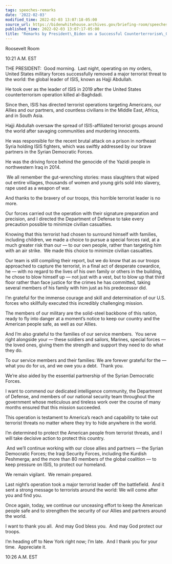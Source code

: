 ```yaml
---
tags: speeches-remarks
date: '2022-02-03'
modified_time: 2022-02-03 13:07:18-05:00
source_url: https://bidenwhitehouse.archives.gov/briefing-room/speeches-remarks/2022/02/03/remarks-by-president-biden-on-a-successful-counterterrorism-operation/
published_time: 2022-02-03 13:07:17-05:00
title: "Remarks by President\_Biden on a Successful Counterterrorism\_Operation"
---
```

 
Roosevelt Room

10:21 A.M. EST  
  
THE PRESIDENT:  Good morning.  Last night, operating on my orders,
United States military forces successfully removed a major terrorist
threat to the world: the global leader of ISIS, known as Hajji Abdullah.

He took over as the leader of ISIS in 2019 after the United States
counterterrorism operation killed al-Baghdadi.

Since then, ISIS has directed terrorist operations targeting Americans,
our Allies and our partners, and countless civilians in the Middle East,
Africa, and in South Asia.

Hajji Abdullah oversaw the spread of ISIS-affiliated terrorist groups
around the world after savaging communities and murdering innocents.

He was responsible for the recent brutal attack on a prison in northeast
Syria holding ISIS fighters, which was swiftly addressed by our brave
partners in the Syrian Democratic Forces.

He was the driving force behind the genocide of the Yazidi people in
northwestern Iraq in 2014.

 We all remember the gut-wrenching stories: mass slaughters that wiped
out entire villages, thousands of women and young girls sold into
slavery, rape used as a weapon of war.

And thanks to the bravery of our troops, this horrible terrorist leader
is no more.

Our forces carried out the operation with their signature preparation
and precision, and I directed the Department of Defense to take every
precaution possible to minimize civilian casualties.

Knowing that this terrorist had chosen to surround himself with
families, including children, we made a choice to pursue a special
forces raid, at a much greater risk than our — to our own people, rather
than targeting him with an air strike.  We made this choice to minimize
civilian casualties.

Our team is still compiling their report, but we do know that as our
troops approached to capture the terrorist, in a final act of desperate
cowardice, he — with no regard to the lives of his own family or others
in the building, he chose to blow himself up — not just with a vest, but
to blow up that third floor rather than face justice for the crimes he
has committed, taking several members of his family with him just as his
predecessor did.

I’m grateful for the immense courage and skill and determination of our
U.S. forces who skillfully executed this incredibly challenging mission.

The members of our military are the solid-steel backbone of this nation,
ready to fly into danger at a moment’s notice to keep our country and
the American people safe, as well as our Allies.

And I’m also grateful to the families of our service members.  You serve
right alongside your — these soldiers and sailors, Marines, special
forces — the loved ones, giving them the strength and support they need
to do what they do.

To our service members and their families: We are forever grateful for
the — what you do for us, and we owe you a debt.  Thank you.

We’re also aided by the essential partnership of the Syrian Democratic
Forces. 

I want to commend our dedicated intelligence community, the Department
of Defense, and members of our national security team throughout the
government whose meticulous and tireless work over the course of many
months ensured that this mission succeeded.

This operation is testament to America’s reach and capability to take
out terrorist threats no matter where they try to hide anywhere in the
world.

I’m determined to protect the American people from terrorist threats,
and I will take decisive action to protect this country.

 And we’ll continue working with our close allies and partners — the
Syrian Democratic Forces; the Iraqi Security Forces, including the
Kurdish Peshmerga; and the more than 80 members of the global coalition
— to keep pressure on ISIS, to protect our homeland.

We remain vigilant.  We remain prepared.

Last night’s operation took a major terrorist leader off the
battlefield.  And it sent a strong message to terrorists around the
world: We will come after you and find you.

Once again, today, we continue our unceasing effort to keep the American
people safe and to strengthen the security of our Allies and partners
around the world.

I want to thank you all.  And may God bless you.  And may God protect
our troops.

I’m heading off to New York right now; I’m late.  And I thank you for
your time.  Appreciate it.

10:26 A.M. EST     
